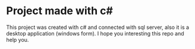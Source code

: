 # Project made with c# 

This project was created with c# and connected with sql server, also it is a desktop application (windows form). I hope you interesting this repo and help you.
